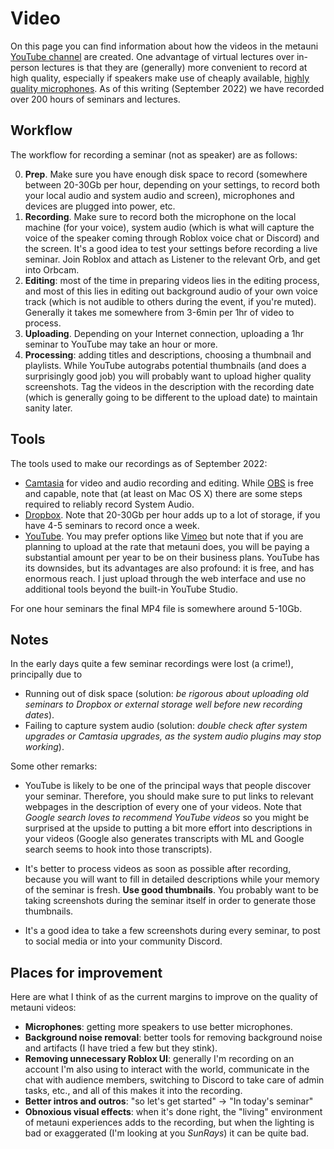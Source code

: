 # Video

On this page you can find information about how the videos in the metauni [YouTube channel](https://www.youtube.com/channel/UCJTk6uSbSsclXN8v3b27_QQ) are created. One advantage of virtual lectures over in-person lectures is that they are (generally) more convenient to record at high quality, especially if speakers make use of cheaply available, [highly quality microphones](https://metauni.org/posts/instructions/hardware). As of this writing (September 2022) we have recorded over 200 hours of seminars and lectures.

## Workflow

The workflow for recording a seminar (not as speaker) are as follows:

0. **Prep**. Make sure you have enough disk space to record (somewhere between 20-30Gb per hour, depending on your settings, to record both your local audio and system audio and screen), microphones and devices are plugged into power, etc.
1. **Recording**. Make sure to record both the microphone on the local machine (for your voice), system audio (which is what will capture the voice of the speaker coming through Roblox voice chat or Discord) and the screen. It's a good idea to test your settings before recording a live seminar. Join Roblox and attach as Listener to the relevant Orb, and get into Orbcam.
2. **Editing**: most of the time in preparing videos lies in the editing process, and most of this lies in editing out background audio of your own voice track (which is not audible to others during the event, if you're muted). Generally it takes me somewhere from 3-6min per 1hr of video to process.
3. **Uploading**. Depending on your Internet connection, uploading a 1hr seminar to YouTube may take an hour or more.
4. **Processing**: adding titles and descriptions, choosing a thumbnail and playlists. While YouTube autograbs potential thumbnails (and does a surprisingly good job) you will probably want to upload higher quality screenshots. Tag the videos in the description with the recording date (which is generally going to be different to the upload date) to maintain sanity later.

## Tools

The tools used to make our recordings as of September 2022:

* [Camtasia](https://www.techsmith.com/video-editor.html) for video and audio recording and editing. While [OBS](https://obsproject.com) is free and capable, note that (at least on Mac OS X) there are some steps required to reliably record System Audio.
* [Dropbox](https://www.dropbox.com/home). Note that 20-30Gb per hour adds up to a lot of storage, if you have 4-5 seminars to record once a week.
* [YouTube](https://www.youtube.com). You may prefer options like [Vimeo](https://vimeo.com) but note that if you are planning to upload at the rate that metauni does, you will be paying a substantial amount per year to be on their business plans. YouTube has its downsides, but its advantages are also profound: it is free, and has enormous reach. I just upload through the web interface and use no additional tools beyond the built-in YouTube Studio.

For one hour seminars the final MP4 file is somewhere around 5-10Gb.

## Notes

In the early days quite a few seminar recordings were lost (a crime!), principally due to

* Running out of disk space (solution: *be rigorous about uploading old seminars to Dropbox or external storage well before new recording dates*).
* Failing to capture system audio (solution: *double check after system upgrades or Camtasia upgrades, as the system audio plugins may stop working*).

Some other remarks:

* YouTube is likely to be one of the principal ways that people discover your seminar. Therefore, you should make sure to put links to relevant webpages in the description of every one of your videos. Note that *Google search loves to recommend YouTube videos* so you might be surprised at the upside to putting a bit more effort into descriptions in your videos (Google also generates transcripts with ML and Google search seems to hook into those transcripts).

* It's better to process videos as soon as possible after recording, because you will want to fill in detailed descriptions while your memory of the seminar is fresh. **Use good thumbnails**. You probably want to be taking screenshots during the seminar itself in order to generate those thumbnails.

* It's a good idea to take a few screenshots during every seminar, to post to social media or into your community Discord.

## Places for improvement

Here are what I think of as the current margins to improve on the quality of metauni videos:

* **Microphones**: getting more speakers to use better microphones.
* **Background noise removal**: better tools for removing background noise and artifacts (I have tried a few but they stink).
* **Removing unnecessary Roblox UI**: generally I'm recording on an account I'm also using to interact with the world, communicate in the chat with audience members, switching to Discord to take care of admin tasks, etc., and all of this makes it into the recording.
* **Better intros and outros**: "so let's get started" -> "In today's seminar"
* **Obnoxious visual effects**: when it's done right, the "living" environment of metauni experiences adds to the recording, but when the lighting is bad or exaggerated (I'm looking at you *SunRays*) it can be quite bad.
